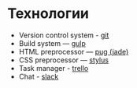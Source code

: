 # Технологии

 - Version control system - [git](https://git-scm.com/)
 - Build system — [gulp](http://gulpjs.com/)
 - HTML preprocessor — [pug (jade)](http://jade-lang.com/)
 - CSS preprocessor — [stylus](http://stylus-lang.com)
 - Task manager - [trello](http://trello.com)
 - Chat - [slack](http://slack.com)